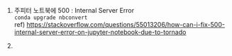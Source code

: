 1. 주피터 노트북에 500 : Internal Server Error  
`conda upgrade nbconvert`  
ref) https://stackoverflow.com/questions/55013206/how-can-i-fix-500-internal-server-error-on-jupyter-notebook-due-to-tornado  

2. 
